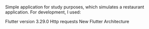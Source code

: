 Simple application for study purposes, which simulates a restaurant application. For development, I used:

Flutter version 3.29.0
Http requests
New Flutter Architecture
